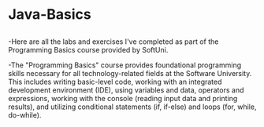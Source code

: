 # Java-Basics
##
-Here are all the labs and exercises I've completed as part of the Programming Basics course provided by SoftUni.

-The "Programming Basics" course provides foundational programming skills necessary for all technology-related fields at the Software University. This includes writing basic-level code, working with an integrated development environment (IDE), using variables and data, operators and expressions, working with the console (reading input data and printing results), and utilizing conditional statements (if, if-else) and loops (for, while, do-while).
